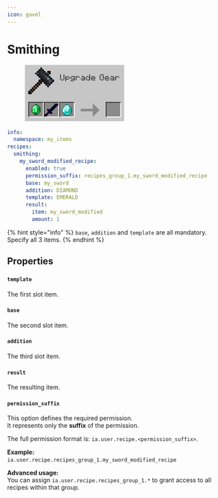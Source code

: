 ```yaml
---
icon: gavel
---
```


# Smithing

<figure><img src="../../.gitbook/assets/image (275).png" alt=""><figcaption></figcaption></figure>

```yaml
info:
  namespace: my_items
recipes:
  smithing:
    my_sword_modified_recipe:
      enabled: true
      permission_suffix: recipes_group_1.my_sword_modified_recipe
      base: my_sword
      addition: DIAMOND
      template: EMERALD
      result:
        item: my_sword_modified
        amount: 1
```

{% hint style="info" %}
`base`, `addition` and `template` are all mandatory. Specify all 3 items.
{% endhint %}

## Properties

#### `template`

The first slot item.

#### `base`

The second slot item.

#### `addition`

The third slot item.

#### `result`

The resulting item.

#### `permission_suffix`

This option defines the required permission.\
It represents only the **suffix** of the permission.

The full permission format is: `ia.user.recipe.<permission_suffix>`.

**Example:**\
`ia.user.recipe.recipes_group_1.my_sword_modified_recipe`

**Advanced usage:**\
You can assign `ia.user.recipe.recipes_group_1.*` to grant access to all recipes within that group.
